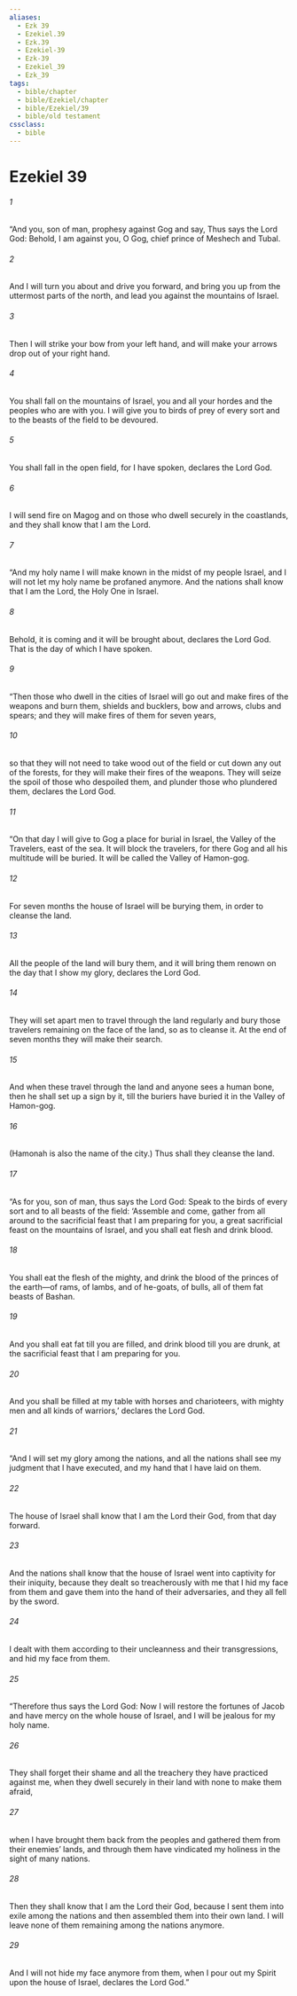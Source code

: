 ```yaml
---
aliases:
  - Ezk 39
  - Ezekiel.39
  - Ezk.39
  - Ezekiel-39
  - Ezk-39
  - Ezekiel_39
  - Ezk_39
tags:
  - bible/chapter
  - bible/Ezekiel/chapter
  - bible/Ezekiel/39
  - bible/old testament
cssclass:
  - bible
---
```


# Ezekiel 39

###### 1
“And you, son of man, prophesy against Gog and say, Thus says the Lord God: Behold, I am against you, O Gog, chief prince of Meshech and Tubal.
###### 2
And I will turn you about and drive you forward, and bring you up from the uttermost parts of the north, and lead you against the mountains of Israel.
###### 3
Then I will strike your bow from your left hand, and will make your arrows drop out of your right hand.
###### 4
You shall fall on the mountains of Israel, you and all your hordes and the peoples who are with you. I will give you to birds of prey of every sort and to the beasts of the field to be devoured.
###### 5
You shall fall in the open field, for I have spoken, declares the Lord God.
###### 6
I will send fire on Magog and on those who dwell securely in the coastlands, and they shall know that I am the Lord.
###### 7
“And my holy name I will make known in the midst of my people Israel, and I will not let my holy name be profaned anymore. And the nations shall know that I am the Lord, the Holy One in Israel.
###### 8
Behold, it is coming and it will be brought about, declares the Lord God. That is the day of which I have spoken.
###### 9
“Then those who dwell in the cities of Israel will go out and make fires of the weapons and burn them, shields and bucklers, bow and arrows, clubs and spears; and they will make fires of them for seven years,
###### 10
so that they will not need to take wood out of the field or cut down any out of the forests, for they will make their fires of the weapons. They will seize the spoil of those who despoiled them, and plunder those who plundered them, declares the Lord God.
###### 11
“On that day I will give to Gog a place for burial in Israel, the Valley of the Travelers, east of the sea. It will block the travelers, for there Gog and all his multitude will be buried. It will be called the Valley of Hamon-gog.
###### 12
For seven months the house of Israel will be burying them, in order to cleanse the land.
###### 13
All the people of the land will bury them, and it will bring them renown on the day that I show my glory, declares the Lord God.
###### 14
They will set apart men to travel through the land regularly and bury those travelers remaining on the face of the land, so as to cleanse it. At the end of seven months they will make their search.
###### 15
And when these travel through the land and anyone sees a human bone, then he shall set up a sign by it, till the buriers have buried it in the Valley of Hamon-gog.
###### 16
(Hamonah is also the name of the city.) Thus shall they cleanse the land.
###### 17
“As for you, son of man, thus says the Lord God: Speak to the birds of every sort and to all beasts of the field: ‘Assemble and come, gather from all around to the sacrificial feast that I am preparing for you, a great sacrificial feast on the mountains of Israel, and you shall eat flesh and drink blood.
###### 18
You shall eat the flesh of the mighty, and drink the blood of the princes of the earth—of rams, of lambs, and of he-goats, of bulls, all of them fat beasts of Bashan.
###### 19
And you shall eat fat till you are filled, and drink blood till you are drunk, at the sacrificial feast that I am preparing for you.
###### 20
And you shall be filled at my table with horses and charioteers, with mighty men and all kinds of warriors,’ declares the Lord God.
###### 21
“And I will set my glory among the nations, and all the nations shall see my judgment that I have executed, and my hand that I have laid on them.
###### 22
The house of Israel shall know that I am the Lord their God, from that day forward.
###### 23
And the nations shall know that the house of Israel went into captivity for their iniquity, because they dealt so treacherously with me that I hid my face from them and gave them into the hand of their adversaries, and they all fell by the sword.
###### 24
I dealt with them according to their uncleanness and their transgressions, and hid my face from them.
###### 25
“Therefore thus says the Lord God: Now I will restore the fortunes of Jacob and have mercy on the whole house of Israel, and I will be jealous for my holy name.
###### 26
They shall forget their shame and all the treachery they have practiced against me, when they dwell securely in their land with none to make them afraid,
###### 27
when I have brought them back from the peoples and gathered them from their enemies’ lands, and through them have vindicated my holiness in the sight of many nations.
###### 28
Then they shall know that I am the Lord their God, because I sent them into exile among the nations and then assembled them into their own land. I will leave none of them remaining among the nations anymore.
###### 29
And I will not hide my face anymore from them, when I pour out my Spirit upon the house of Israel, declares the Lord God.”


